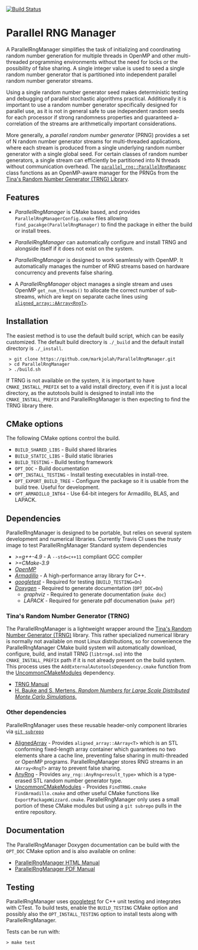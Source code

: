 [![Build Status](https://travis-ci.org/markjolah/ParallelRngManager.svg?branch=master)](https://travis-ci.org/markjolah/ParallelRngManager)

# Parallel RNG Manager

A ParallelRngManager simplifies the task of initializing and coordinating random number generation for multiple threads in OpenMP and other multi-threaded programming environments without the need for locks or the possibility of false sharing.  A single integer value is used to seed a single random number generator that is partitioned into independent parallel random number generator streams.

Using a single random number generator seed makes deterministic testing and debugging of parallel stochastic algorithms practical.  Additionally it is important to use a random number generator specifically designed for parallel use, as it is not in general safe to use independent random seeds for each processor if strong randomness properties and guaranteed a-correlation of the streams are arithmetically important considerations.

More generally, a _parallel random number generator_ (PRNG) provides a set of N random number generator streams for multi-threaded applications, where each stream is produced from a single underlying random number generator with a single global seed.  For certain classes of random number generators, a single stream can efficiently be partitioned into N threads without communication overhead. The [`parallel_rng::ParallelRngManager`](https://markjolah.github.io/ParallelRngManager/classparallel__rng_1_1ParallelRngManager.html) class functions as an OpenMP-aware manager for the PRNGs from the [Tina's Random Number Generator (TRNG) Library](https://www.numbercrunch.de/trng/).

## Features
 * *ParallelRngManager* is CMake based, and provides `ParallelRngManagerConfig.cmake` files allowing `find_pacakge(ParallelRngManager)` to find the package in either the build or install trees.
 * *ParallelRngManager* can automatically configure and install TRNG and alongside itself if it does not exist on the system.
 * *ParallelRngManager* is designed to work seamlessly with OpenMP.  It automatically manages the number of RNG streams based on hardware concurrency and prevents false sharing.

 * A *ParallelRngManager* object manages a single stream and uses OpenMP `get_num_threads()` to  allocate the correct number of sub-streams, which are kept on separate cache lines using [`aligned_array::AArray<RngT>`](https://github.com/markjolah/AlignedArray).


## Installation

The easiest method is to use the default build script, which can be easily customized.  The default build directory is `./_build` and the default install directory is `./_install`.

```
 > git clone https://github.com/markjolah/ParallelRngManager.git
 > cd ParallelRngManager
 > ./build.sh
```

If TRNG is not available on the system, it is important to have `CMAKE_INSTALL_PREFIX` set to a valid install directory, even if it is just a local directory, as the autotools build is designed to install into the `CMAKE_INSTALL_PREFIX` and ParallelRngManager is then expecting to find the TRNG library there.

## CMake options
The following CMake options control the build.
 * `BUILD_SHARED_LIBS` - Build shared libraries
 * `BUILD_STATIC_LIBS` - Build static libraries
 * `BUILD_TESTING` - Build testing framework
 * `OPT_DOC` - Build documentation
 * `OPT_INSTALL_TESTING` - Install testing executables in install-tree.
 * `OPT_EXPORT_BUILD_TREE` - Configure the package so it is usable from the build tree.  Useful for development.
 * `OPT_ARMADILLO_INT64` - Use 64-bit integers for Armadillo, BLAS, and LAPACK.

## Dependencies

ParallelRngManager is designed to be portable, but relies on several system development and numerical libraries.
Currently Travis CI uses the *trusty* image to test ParallelRngManager
Standard system dependencies
 * *>=g++-4.9* - A `--std=c++11` compliant GCC compiler
 * *>=CMake-3.9*
 * [*OpenMP*](https://www.openmp.org/)
 * [*Armadillo*](http://arma.sourceforge.net/docs.html) - A high-performance array library for C++.
 * [*googletest*](https://github.com/google/googletest) - Required for testing (`BUILD_TESTING=On`)
 * [*Doxygen*](https://github.com/google/googletest) - Required to generate documentation (`OPT_DOC=On`)
    * *graphviz* - Required to generate documentation (`make doc`)
    * *LAPACK* - Required for generate pdf documenation (`make pdf`)

### Tina's Random Number Generator (TRNG)

The ParallelRngManager is a lightweight wrapper around the [Tina's Random Number Generator (TRNG)](https://www.numbercrunch.de/trng/) library.  This rather specialized numerical library is normally not available on most Linux distributions, so for convenience the ParallelRngManager CMake build system will automatically download, configure, build, and install TRNG (`libtrng4.so`) into the `CMAKE_INSTALL_PREFIX` path if it is not already present on the build system.  This process uses the `AddExternalAutotoolsDependency.cmake` function from the [UncommonCMakeModules](https://github.com/markjolah/UncommonCMakeModules) dependency.

  * [TRNG Manual](https://www.numbercrunch.de/trng/trng.pdf)
  * [H. Bauke and S. Mertens.  _Random Numbers for Large Scale Distributed Monte Carlo Simulations_.](http://arxiv.org/abs/cond-mat/0609584)

### Other dependencies
ParallelRngManager uses these reusable header-only component libraries via  [`git subrepo`](https://github.com/ingydotnet/git-subrepo)
  *  [AlignedArray](https://github.com/markjolah/AlignedArray) - Provides `aligned_array::AArray<T>` which is an STL conforming fixed-length array container which guarantees no two elements share a cache line, preventing false sharing in multi-threaded or OpenMP programs.  ParallelRngManager stores RNG streams in an `AArray<RngT>` array to prevent false sharing.
  *  [AnyRng](https://github.com/markjolah/AnyRng) - Provides `any_rng::AnyRng<result_type>` which is a type-erased STL random number generator type.
  *  [UncommonCMakeModules](https://github.com/markjolah/UncommonCMakeModules) - Provides `FindTRNG.cmake` `FindArmadillo.cmake` and other useful CMake functions like `ExportPackageWizzard.cmake`.  ParallelRngManager only uses a small portion of these CMake modules but using a `git subrepo` pulls in the entire repository.

## Documentation
The ParallelRngManager Doxygen documentation can be build with the `OPT_DOC` CMake option and is also available on online:
  * [ParallelRngManager HTML Manual](https://markjolah.github.io/ParallelRngManager/index.html)
  * [ParallelRngManager PDF Manual](https://markjolah.github.io/ParallelRngManager/pdf/ParallelRngManager-0.3-reference.pdf)

## Testing
ParallelRngManager uses [googletest](https://github.com/google/googletest) for C++ unit testing and integrates with CTest.  To build tests, enable the `BUILD_TESTING` CMake option and possibly also the `OPT_INSTALL_TESTING` option to install tests along with ParallelRngManager.

Tests can be run with:
```
> make test
````
